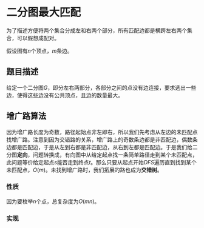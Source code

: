 # 二分图最大匹配

为了描述方便将两个集合分成左和右两个部分，所有匹配边都是横跨左右两个集合，可以假想成配对。

假设图有$n$个顶点，$m$条边。

## 题目描述

给定一个二分图$G$，即分左右两部分，各部分之间的点没有边连接，要求选出一些边，使得这些边没有公共顶点，且边的数量最大。

## 增广路算法

因为增广路长度为奇数，路径起始点非左即右，所以我们先考虑从左边的未匹配点找增广路。注意到因为交错路的关系，增广路上的奇数条边都是非匹配边，偶数条边都是匹配边，于是从左到右都是非匹配边，从右到左都是匹配边。于是我们给二分图**定向**，问题转换成，有向图中从给定起点找一条简单路径走到某个未匹配点，此问题等价给定起点$s$能否走到终点$t$。那么只要从起点开始$DFS$遍历直到找到某个未匹配点，$O(m)$。未找到增广路时，我们拓展的路也成为**交错树**。

### 性质

因为要枚举$n$个点，总复杂度为$O(mn)$。

### 实现